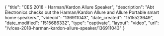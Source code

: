 {
    "title": "CES 2018 - Harman\/Kardon Allure Speaker",
    "description": "Abt Electronics checks out the Harman\/Kardon Allure and Allure Portable smart home speakers.",
    "videoid": "136911043",
    "date_created": "1515523649",
    "date_modified": "1515686332",
    "type": "captivate",
    "layout": "video",
    "url": "\/v\/ces-2018-harman-kardon-allure-speaker\/136911043"
}
